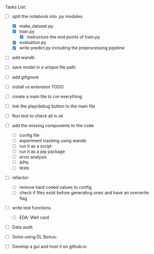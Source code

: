 Tasks List:
- [ ] split the notebook into .py modules
    - [x] make_dataset.py
    - [x] train.py
        -[x] restructure the end points of train.py
    - [x] evaluation.py
    - [x] write predict.py including the preprocessing pipeline
- [ ] add wandb
- [ ] save model in a unique file path
- [ ] add gitignore
- [ ] install vs extension TODO
- [ ] create a main file to run everything
- [ ] link the play/debug button to the main file






- [ ] Run test to check all is ok
- [ ] add the missing components to the code
    - [ ] config file
    - [ ] experiment tracking using wandb
    - [ ] run it as a script
    - [ ] run it as a pip package
    - [ ] error analysis
    - [ ] APIs
    - [ ] tests
- [ ] refactor:
    - [ ] remove hard coded values to config
    - [ ] check if files exist before generating ones and have an overwrite flag
- [ ] write test functions

    
    - [ ] EDA: Well card
- [ ] Data audit
- [ ] Solve using DL
Bonus:
- [ ] Develop a gui and host it on github.io
